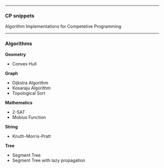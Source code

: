 -----

<h3>CP snippets</h3>
<p>Algorithm Implementations for Competetive Programming</p>

-----

### Algorithms

__Geometry__

- Convex Hull

__Graph__

- Dijkstra Algorithm
- Kosaraju Algorithm
- Topological Sort

__Mathematics__

- 2-SAT
- Mobius Function

__String__

- Knuth-Morris-Pratt

__Tree__

- Segment Tree
- Segment Tree with lazy propagation

